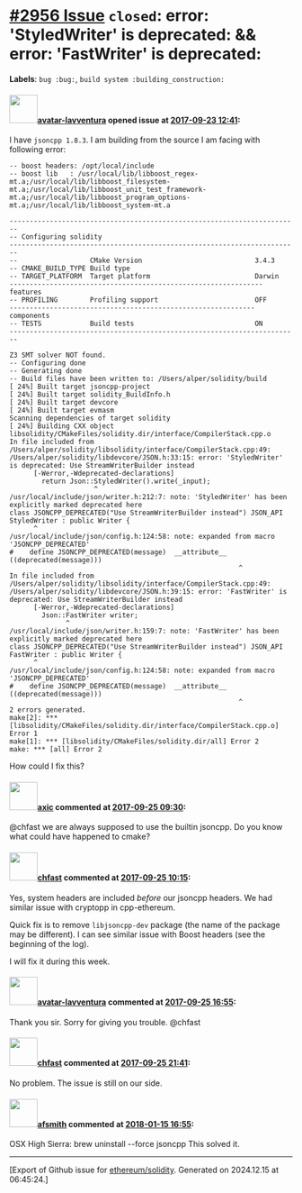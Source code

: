 # [\#2956 Issue](https://github.com/ethereum/solidity/issues/2956) `closed`: error: 'StyledWriter' is deprecated: && error: 'FastWriter' is deprecated:
**Labels**: `bug :bug:`, `build system :building_construction:`


#### <img src="https://avatars.githubusercontent.com/u/18537398?u=e5994f60d53ab93c70bd926b87a72844f1400568&v=4" width="50">[avatar-lavventura](https://github.com/avatar-lavventura) opened issue at [2017-09-23 12:41](https://github.com/ethereum/solidity/issues/2956):

I have  `jsoncpp 1.8.3`. I am building from the source I am facing with following error:

```
-- boost headers: /opt/local/include
-- boost lib   : /usr/local/lib/libboost_regex-mt.a;/usr/local/lib/libboost_filesystem-mt.a;/usr/local/lib/libboost_unit_test_framework-mt.a;/usr/local/lib/libboost_program_options-mt.a;/usr/local/lib/libboost_system-mt.a

------------------------------------------------------------------------
-- Configuring solidity
------------------------------------------------------------------------
--                  CMake Version                            3.4.3
-- CMAKE_BUILD_TYPE Build type
-- TARGET_PLATFORM  Target platform                          Darwin
--------------------------------------------------------------- features
-- PROFILING        Profiling support                        OFF
------------------------------------------------------------- components
-- TESTS            Build tests                              ON
------------------------------------------------------------------------

Z3 SMT solver NOT found.
-- Configuring done
-- Generating done
-- Build files have been written to: /Users/alper/solidity/build
[ 24%] Built target jsoncpp-project
[ 24%] Built target solidity_BuildInfo.h
[ 24%] Built target devcore
[ 24%] Built target evmasm
Scanning dependencies of target solidity
[ 24%] Building CXX object libsolidity/CMakeFiles/solidity.dir/interface/CompilerStack.cpp.o
In file included from /Users/alper/solidity/libsolidity/interface/CompilerStack.cpp:49:
/Users/alper/solidity/libdevcore/JSON.h:33:15: error: 'StyledWriter' is deprecated: Use StreamWriterBuilder instead
      [-Werror,-Wdeprecated-declarations]
        return Json::StyledWriter().write(_input);
                     ^
/usr/local/include/json/writer.h:212:7: note: 'StyledWriter' has been explicitly marked deprecated here
class JSONCPP_DEPRECATED("Use StreamWriterBuilder instead") JSON_API StyledWriter : public Writer {
      ^
/usr/local/include/json/config.h:124:58: note: expanded from macro 'JSONCPP_DEPRECATED'
#    define JSONCPP_DEPRECATED(message)  __attribute__ ((deprecated(message)))
                                                         ^
In file included from /Users/alper/solidity/libsolidity/interface/CompilerStack.cpp:49:
/Users/alper/solidity/libdevcore/JSON.h:39:15: error: 'FastWriter' is deprecated: Use StreamWriterBuilder instead
      [-Werror,-Wdeprecated-declarations]
        Json::FastWriter writer;
              ^
/usr/local/include/json/writer.h:159:7: note: 'FastWriter' has been explicitly marked deprecated here
class JSONCPP_DEPRECATED("Use StreamWriterBuilder instead") JSON_API FastWriter : public Writer {
      ^
/usr/local/include/json/config.h:124:58: note: expanded from macro 'JSONCPP_DEPRECATED'
#    define JSONCPP_DEPRECATED(message)  __attribute__ ((deprecated(message)))
                                                         ^
2 errors generated.
make[2]: *** [libsolidity/CMakeFiles/solidity.dir/interface/CompilerStack.cpp.o] Error 1
make[1]: *** [libsolidity/CMakeFiles/solidity.dir/all] Error 2
make: *** [all] Error 2
```

How could I fix this?



#### <img src="https://avatars.githubusercontent.com/u/20340?v=4" width="50">[axic](https://github.com/axic) commented at [2017-09-25 09:30](https://github.com/ethereum/solidity/issues/2956#issuecomment-331827762):

@chfast we are always supposed to use the builtin jsoncpp. Do you know what could have happened to cmake?

#### <img src="https://avatars.githubusercontent.com/u/573380?u=6cd4b0f473d862749cbed137d0bb32b726ae071f&v=4" width="50">[chfast](https://github.com/chfast) commented at [2017-09-25 10:15](https://github.com/ethereum/solidity/issues/2956#issuecomment-331838392):

Yes, system headers are included _before_ our jsoncpp headers. We had similar issue with cryptopp in cpp-ethereum.

Quick fix is to remove `libjsoncpp-dev` package (the name of the package may be different). I can see similar issue with Boost headers (see the beginning of the log).

I will fix it during this week.

#### <img src="https://avatars.githubusercontent.com/u/18537398?u=e5994f60d53ab93c70bd926b87a72844f1400568&v=4" width="50">[avatar-lavventura](https://github.com/avatar-lavventura) commented at [2017-09-25 16:55](https://github.com/ethereum/solidity/issues/2956#issuecomment-331944362):

Thank you sir. Sorry for giving you trouble. @chfast

#### <img src="https://avatars.githubusercontent.com/u/573380?u=6cd4b0f473d862749cbed137d0bb32b726ae071f&v=4" width="50">[chfast](https://github.com/chfast) commented at [2017-09-25 21:41](https://github.com/ethereum/solidity/issues/2956#issuecomment-332022207):

No problem. The issue is still on our side.

#### <img src="https://avatars.githubusercontent.com/u/496726?u=ead6224a21b29e883e5cdb5714bcda513ebb38bb&v=4" width="50">[afsmith](https://github.com/afsmith) commented at [2018-01-15 16:55](https://github.com/ethereum/solidity/issues/2956#issuecomment-357738183):

OSX High Sierra:  brew uninstall --force jsoncpp 
This solved it.


-------------------------------------------------------------------------------



[Export of Github issue for [ethereum/solidity](https://github.com/ethereum/solidity). Generated on 2024.12.15 at 06:45:24.]
